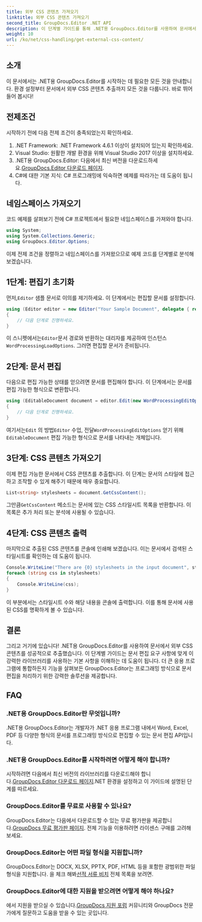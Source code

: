 ```yaml
---
title: 외부 CSS 콘텐츠 가져오기
linktitle: 외부 CSS 콘텐츠 가져오기
second_title: GroupDocs.Editor .NET API
description: 이 단계별 가이드를 통해 .NET용 GroupDocs.Editor를 사용하여 문서에서 외부 CSS 콘텐츠를 추출하는 방법을 알아보세요. 문서를 통합하는 개발자에게 적합합니다.
weight: 10
url: /ko/net/css-handling/get-external-css-content/
---
```

## 소개
이 문서에서는 .NET용 GroupDocs.Editor를 시작하는 데 필요한 모든 것을 안내합니다. 환경 설정부터 문서에서 외부 CSS 콘텐츠 추출까지 모든 것을 다룹니다. 바로 뛰어 들어 봅시다!
## 전제조건
시작하기 전에 다음 전제 조건이 충족되었는지 확인하세요.
1. .NET Framework: .NET Framework 4.6.1 이상이 설치되어 있는지 확인하세요.
2. Visual Studio: 원활한 개발 환경을 위해 Visual Studio 2017 이상을 설치하세요.
3.  .NET용 GroupDocs.Editor: 다음에서 최신 버전을 다운로드하세요.[GroupDocs.Editor 다운로드 페이지](https://releases.groupdocs.com/editor/net/).
4. C#에 대한 기본 지식: C# 프로그래밍에 익숙하면 예제를 따라가는 데 도움이 됩니다.
## 네임스페이스 가져오기
코드 예제를 살펴보기 전에 C# 프로젝트에서 필요한 네임스페이스를 가져와야 합니다.
```csharp
using System;
using System.Collections.Generic;
using GroupDocs.Editor.Options;
```
이제 전제 조건을 정렬하고 네임스페이스를 가져왔으므로 예제 코드를 단계별로 분석해 보겠습니다.
## 1단계: 편집기 초기화
 먼저,`Editor` 샘플 문서로 이의를 제기하세요. 이 단계에서는 편집할 문서를 설정합니다.
```csharp
using (Editor editor = new Editor("Your Sample Document", delegate { return new WordProcessingLoadOptions(); }))
{
    // 다음 단계로 진행하세요.
}
```
 이 스니펫에서는`Editor`문서 경로와 반환하는 대리자를 제공하여 인스턴스`WordProcessingLoadOptions`. 그러면 편집할 문서가 준비됩니다.
## 2단계: 문서 편집
다음으로 편집 가능한 상태를 얻으려면 문서를 편집해야 합니다. 이 단계에서는 문서를 편집 가능한 형식으로 변환합니다.
```csharp
using (EditableDocument document = editor.Edit(new WordProcessingEditOptions()))
{
    // 다음 단계로 진행하세요.
}
```
 여기서는`Edit` 의 방법`Editor` 수업, 전달`WordProcessingEditOptions` 얻기 위해`EditableDocument` 편집 가능한 형식으로 문서를 나타내는 개체입니다.
## 3단계: CSS 콘텐츠 가져오기
이제 편집 가능한 문서에서 CSS 콘텐츠를 추출합니다. 이 단계는 문서의 스타일에 접근하고 조작할 수 있게 해주기 때문에 매우 중요합니다.
```csharp
List<string> stylesheets = document.GetCssContent();
```
 그만큼`GetCssContent` 메소드는 문서에 있는 CSS 스타일시트 목록을 반환합니다. 이 목록은 추가 처리 또는 분석에 사용될 수 있습니다.
## 4단계: CSS 콘텐츠 출력
마지막으로 추출된 CSS 콘텐츠를 콘솔에 인쇄해 보겠습니다. 이는 문서에서 검색된 스타일시트를 확인하는 데 도움이 됩니다.
```csharp
Console.WriteLine("There are {0} stylesheets in the input document", stylesheets.Count);
foreach (string css in stylesheets)
{
    Console.WriteLine(css);
}
```
이 부분에서는 스타일시트 수와 해당 내용을 콘솔에 출력합니다. 이를 통해 문서에 사용된 CSS를 명확하게 볼 수 있습니다.
## 결론
그리고 거기에 있습니다! .NET용 GroupDocs.Editor를 사용하여 문서에서 외부 CSS 콘텐츠를 성공적으로 추출했습니다. 이 단계별 가이드는 문서 편집 요구 사항에 맞게 이 강력한 라이브러리를 사용하는 기본 사항을 이해하는 데 도움이 됩니다. 더 큰 응용 프로그램에 통합하든지 기능을 살펴보든 GroupDocs.Editor는 프로그래밍 방식으로 문서 편집을 처리하기 위한 강력한 솔루션을 제공합니다.
## FAQ
### .NET용 GroupDocs.Editor란 무엇입니까?
.NET용 GroupDocs.Editor는 개발자가 .NET 응용 프로그램 내에서 Word, Excel, PDF 등 다양한 형식의 문서를 프로그래밍 방식으로 편집할 수 있는 문서 편집 API입니다.
### .NET용 GroupDocs.Editor를 시작하려면 어떻게 해야 합니까?
 시작하려면 다음에서 최신 버전의 라이브러리를 다운로드해야 합니다.[GroupDocs.Editor 다운로드 페이지](https://releases.groupdocs.com/editor/net/).NET 환경을 설정하고 이 가이드에 설명된 단계를 따르세요.
### GroupDocs.Editor를 무료로 사용할 수 있나요?
 GroupDocs.Editor는 다음에서 다운로드할 수 있는 무료 평가판을 제공합니다.[GroupDocs 무료 평가판 페이지](https://releases.groupdocs.com/). 전체 기능을 이용하려면 라이센스 구매를 고려해보세요.
### GroupDocs.Editor는 어떤 파일 형식을 지원합니까?
 GroupDocs.Editor는 DOCX, XLSX, PPTX, PDF, HTML 등을 포함한 광범위한 파일 형식을 지원합니다. 을 체크 해봐[선적 서류 비치](https://tutorials.groupdocs.com/editor/net/) 전체 목록을 보려면.
### GroupDocs.Editor에 대한 지원을 받으려면 어떻게 해야 하나요?
 에서 지원을 받으실 수 있습니다.[GroupDocs 지원 포럼](https://forum.groupdocs.com/c/editor/20) 커뮤니티와 GroupDocs 전문가에게 질문하고 도움을 받을 수 있는 곳입니다.